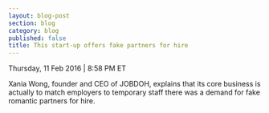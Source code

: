 ```yaml
---
layout: blog-post
section: blog
category: blog
published: false
title: This start-up offers fake partners for hire
---
```

Thursday, 11 Feb 2016 | 8:58 PM ET

Xania Wong, founder and CEO of JOBDOH, explains that its core business is actually to match employers to temporary staff there was a demand for fake romantic partners for hire.
